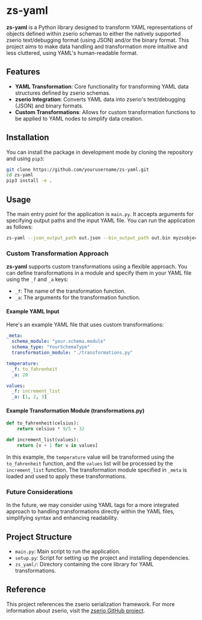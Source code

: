 # zs-yaml

**zs-yaml** is a Python library designed to transform YAML representations of objects defined within zserio schemas to either the natively supported zserio text/debugging format (using JSON) and/or the binary format. This project aims to make data handling and transformation more intuitive and less cluttered, using YAML's human-readable format.

## Features

- **YAML Transformation**: Core functionality for transforming YAML data structures defined by zserio schemas.
- **zserio Integration**: Converts YAML data into zserio's text/debugging (JSON) and binary formats.
- **Custom Transformations**: Allows for custom transformation functions to be applied to YAML nodes to simplify data creation.

## Installation

You can install the package in development mode by cloning the repository and using `pip3`:

```bash
git clone https://github.com/yourusername/zs-yaml.git
cd zs-yaml
pip3 install -e .
```

## Usage

The main entry point for the application is `main.py`. It accepts arguments for specifying output paths and the input YAML file. You can run the application as follows:

```bash
zs-yaml --json_output_path out.json --bin_output_path out.bin myzsobject.yaml
```

### Custom Transformation Approach

**zs-yaml** supports custom transformations using a flexible approach. You can define transformations in a module and specify them in your YAML file using the `_f` and `_a` keys:

- `_f`: The name of the transformation function.
- `_a`: The arguments for the transformation function.

#### Example YAML Input

Here's an example YAML file that uses custom transformations:

```yaml
_meta:
  schema_module: "your.schema.module"
  schema_type: "YourSchemaType"
  transformation_module: "./transformations.py"

temperature:
  _f: to_fahrenheit
  _a: 20

values:
  _f: increment_list
  _a: [1, 2, 3]
```

#### Example Transformation Module (transformations.py)

```python
def to_fahrenheit(celsius):
    return celsius * 9/5 + 32

def increment_list(values):
    return [v + 1 for v in values]
```

In this example, the `temperature` value will be transformed using the `to_fahrenheit` function, and the `values` list will be processed by the `increment_list` function. The transformation module specified in `_meta` is loaded and used to apply these transformations.

### Future Considerations

In the future, we may consider using YAML tags for a more integrated approach to handling transformations directly within the YAML files, simplifying syntax and enhancing readability.

## Project Structure

- `main.py`: Main script to run the application.
- `setup.py`: Script for setting up the project and installing dependencies.
- `zs_yaml/`: Directory containing the core library for YAML transformations.

## Reference

This project references the zserio serialization framework. For more information about zserio, visit the [zserio GitHub project](https://github.com/ndsev/zserio).
